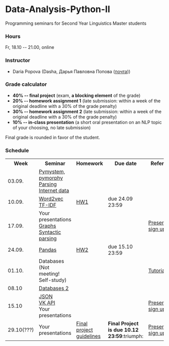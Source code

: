 # Data-Analysis-Python-II

Programming seminars for Second Year Linguistics Master students

### Hours

Fr, 18.10 -- 21.00, online

### Instructor
* Daria Popova (Dasha, Дарья Павловна Попова ([почта](mailto:daschapopowa@gmail.com)))

### Grade calculator
* **40% -- final project** (exam, **a blocking element** of the grade)
* **20% -- homework assignment 1** (late submission: within a week of the original deadline with a 30% of the grade penalty)
* **30% -- homework assignment 2** (late submission: within a week of the original deadline with a 30% of the grade penalty)
* **10% -- in-class presentation** (a short oral presentation on an NLP topic of your choosing, no late submission)

Final grade is rounded in favor of the student. 

### Schedule
<table>
  <tr>
    <th>Week</th>
    <th>Seminar</th>
    <th>Homework</th>
    <th>Due date</th>
    <th>Reference</th>
  </tr>
   <tr>
    <td>03.09.</td>
    <td><a href="https://github.com/dashapopova/Data-Analysis-Python-II/blob/main/03.09/PPSem1.ipynb">Pymystem, pymorphy</a><br>
    <a href="https://github.com/dashapopova/Data-Analysis-Python-II/blob/main/03.09/PPSem2.ipynb">Parsing Internet data</a></td>
    <td></td>
    <td></td>
    <td>
    </td>
  </tr>
  <tr>
    <td>10.09.</td>
    <td><a href="https://github.com/dashapopova/Data-Analysis-Python-II/blob/main/10.09/PP_word2vec.ipynb">Word2vec</a><br>
      <a href="https://github.com/dashapopova/Data-Analysis-Python-II/blob/main/10.09/TFIDF.ipynb">TF-IDF</a>
    </td>
    <td><a href="https://github.com/dashapopova/Data-Analysis-Python-II/blob/main/HWs/HW1.md">HW1</a></td>
    <td>due 24.09 23:59</td>
    <td>
    </td>
  </tr>
    <td>17.09.</td>
    <td>Your presentations<br>
       <a href="https://github.com/dashapopova/Data-Analysis-Python-II/blob/main/17.09/PP_graphs.ipynb">Graphs</a><br>
      <a href="https://github.com/dashapopova/Data-Analysis-Python-II/blob/main/17.09/SpaCy(2).ipynb">Syntactic parsing</a></td>
    <td></td>
    <td></td>
    <td><a href="https://docs.google.com/spreadsheets/d/1ZOXVzgwpfM5pL5uJ2uYvxnR04dCc3ssIUTdG6JQaS-E/edit?usp=sharing">Presentation sign up form</a></td>
   </tr>
    <tr>
    <td>24.09.</td>
    <td><a href="https://github.com/dashapopova/Data-Analysis-Python-II/tree/main/24.09">Pandas</a>
     </td>
    <td><a href="https://github.com/dashapopova/Data-Analysis-Python-II/blob/main/HWs/HW2.md">HW2</a></td>
    <td>due 15.10 23:59</td>
    <td>
  </td>
  </tr>
    <tr>
    <td>01.10.</td>
    <td>Databases (Not meeting! Self-study)
  </td>
    <td></td>
    <td></td>
    <td><a href="https://sqlbolt.com/lesson/introduction">Tutorial</a></td>
  </tr>
    <tr>
    <td>08.10</td>
    <td>
     <a href="https://github.com/dashapopova/Data-Analysis-Python-II/tree/main/08.10">Databases 2</a>
  </td>
    <td></td>
  <td></td>
    <td></td>
  </tr>
    <tr>
    <td>15.10</td>
    <td><a href="https://github.com/dashapopova/Data-Analysis-Python-II/blob/main/15.10/PP_json.ipynb">JSON</a><br>
      <a href="https://github.com/dashapopova/Data-Analysis-Python-II/blob/main/15.10/PP_VK_API.ipynb">VK API</a> <br>
      Your presentations
  </td>
    <td></td>
    <td></td>
    <td><a href="https://docs.google.com/spreadsheets/d/1ZOXVzgwpfM5pL5uJ2uYvxnR04dCc3ssIUTdG6JQaS-E/edit?usp=sharing">Presentation sign up form</a></td>
  </tr>
  </tr>
    <tr>
    <td>29.10(???)</td>
    <td>Your presentations</td>
    <td><a href="https://github.com/dashapopova/Data-Analysis-Python-II/blob/main/HWs/FinalProjectGuidelines.md">Final project guidelines</a></td>
    <td><b>Final Project is due 10.12 23:59</b>:triumph:</td>
    <td><a href="https://docs.google.com/spreadsheets/d/1ZOXVzgwpfM5pL5uJ2uYvxnR04dCc3ssIUTdG6JQaS-E/edit?usp=sharing">Presentation sign up form</a></td>
  </tr>
</table>


